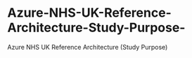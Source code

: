 # Azure-NHS-UK-Reference-Architecture-Study-Purpose-
Azure NHS UK Reference Architecture (Study Purpose)
